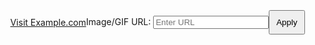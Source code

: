 <!DOCTYPE html>
<html lang="en">
<head>
  <meta charset="UTF-8">
  <meta name="viewport" content="width=device-width, initial-scale=1.0">
  <title>Link Modification</title>
</head>
<body>

  <a href="https://www.example.com" id="myLink">Visit Example.com</a>

  <script>
    // Function to open a link in a new tab
    function openInNewTab(url) {
      window.open(url, '_blank');
    }

    // Function to modify the appearance of a link
    function modifyLinkAppearance() {
      var link = document.getElementById('myLink');

      // Change the text content and style of the link
      link.textContent = 'New Text';
      link.style.color = 'red';
      link.style.textDecoration = 'underline';
    }

    // Example: Open the link in a new tab after 2 seconds and modify its appearance
    setTimeout(function() {
      openInNewTab('https://www.example.com');
      modifyLinkAppearance();
    }, 2000);
  </script>

</body>
</html>
<!DOCTYPE html>
<html lang="en">
<head>
  <meta charset="UTF-8">
  <meta name="viewport" content="width=device-width, initial-scale=1.0">
  <title>Background Changer</title>
  <style>
    body {
      margin: 0;
      padding: 0;
      height: 100vh;
      display: flex;
      align-items: center;
      justify-content: center;
      background-size: cover;
      background-position: center;
      transition: background 0.5s ease-in-out;
    }

    #imageInput {
      width: 300px;
      padding: 8px;
    }

    #applyButton {
      padding: 10px;
      cursor: pointer;
    }
  </style>
</head>
<body>

  <label for="imageInput">Image/GIF URL:</label>
  <input type="text" id="imageInput" placeholder="Enter URL">

  <button id="applyButton" onclick="changeBackground()">Apply</button>

  <script>
    function changeBackground() {
      var imageUrl = document.getElementById('imageInput').value;
      document.body.style.backgroundImage = 'url("' + imageUrl + '")';
    }
  </script>

</body>
</html>
